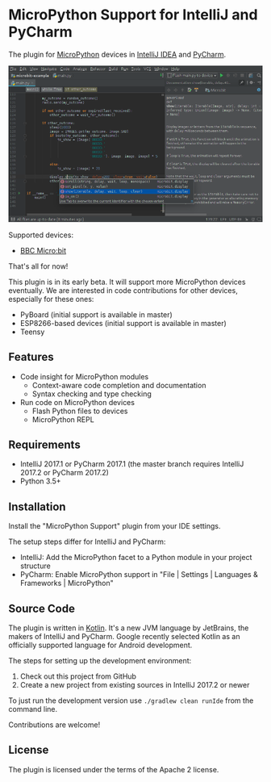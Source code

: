 # MicroPython Support for IntelliJ and PyCharm

The plugin for [MicroPython](http://micropython.org/) devices in [IntelliJ IDEA](https://www.jetbrains.com/idea/) and
[PyCharm](https://www.jetbrains.com/pycharm/).

![Micro:bit development in IntelliJ](screenshot.png)

Supported devices:

* [BBC Micro:bit](http://microbit.org/)

That's all for now!

This plugin is in its early beta. It will support more MicroPython devices eventually. We are interested in code
contributions for other devices, especially for these ones:

* PyBoard (initial support is available in master)
* ESP8266-based devices (initial support is available in master)
* Teensy


## Features

* Code insight for MicroPython modules
    * Context-aware code completion and documentation
    * Syntax checking and type checking
* Run code on MicroPython devices
    * Flash Python files to devices
    * MicroPython REPL


## Requirements

* IntelliJ 2017.1 or PyCharm 2017.1 (the master branch requires IntelliJ 2017.2 or PyCharm 2017.2)
* Python 3.5+


## Installation

Install the "MicroPython Support" plugin from your IDE settings.

The setup steps differ for IntelliJ and PyCharm:

* IntelliJ: Add the MicroPython facet to a Python module in your project structure
* PyCharm: Enable MicroPython support in "File | Settings | Languages & Frameworks | MicroPython"


## Source Code

The plugin is written in [Kotlin](https://kotlinlang.org/). It's a new JVM language by JetBrains, the makers of
IntelliJ and PyCharm. Google recently selected Kotlin as an officially supported language for Android development.

The steps for setting up the development environment:

1. Check out this project from GitHub
2. Create a new project from existing sources in IntelliJ 2017.2 or newer

To just run the development version use `./gradlew clean runIde` from the command line.

Contributions are welcome!


## License

The plugin is licensed under the terms of the Apache 2 license.
